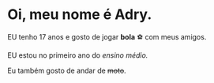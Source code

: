 # Oi, meu nome é Adry.

EU tenho 17 anos e gosto de jogar **bola** ⚽ com meus amigos.

EU estou no primeiro ano do _ensino médio._

Eu também gosto de andar de ~~moto~~.
